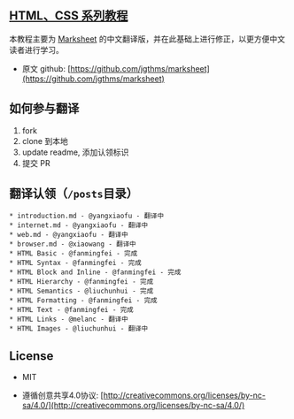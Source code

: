 ## [HTML、CSS 系列教程](http://fe-primary-tutorial.yangxiaofu.com/)


本教程主要为 [Marksheet](http://marksheet.io) 的中文翻译版，并在此基础上进行修正，以更方便中文读者进行学习。
* 原文 github: [https://github.com/jgthms/marksheet](https://github.com/jgthms/marksheet)

## 如何参与翻译

1. fork
2. clone 到本地
3. update readme, 添加认领标识
4. 提交 PR

## 翻译认领（`/posts`目录）

    * introduction.md - @yangxiaofu - 翻译中
    * internet.md - @yangxiaofu - 翻译中
    * web.md - @yangxiaofu - 翻译中
    * browser.md - @xiaowang - 翻译中
    * HTML Basic - @fanmingfei - 完成
    * HTML Syntax - @fanmingfei - 完成
    * HTML Block and Inline - @fanmingfei - 完成
    * HTML Hierarchy - @fanmingfei - 完成
    * HTML Semantics - @liuchunhui - 完成
    * HTML Formatting - @fanmingfei - 完成
    * HTML Text - @fanmingfei - 完成
    * HTML Links - @melanc - 翻译中
    * HTML Images - @liuchunhui - 翻译中
    
    
## License


* MIT

* 遵循创意共享4.0协议: [http://creativecommons.org/licenses/by-nc-sa/4.0/](http://creativecommons.org/licenses/by-nc-sa/4.0/)
